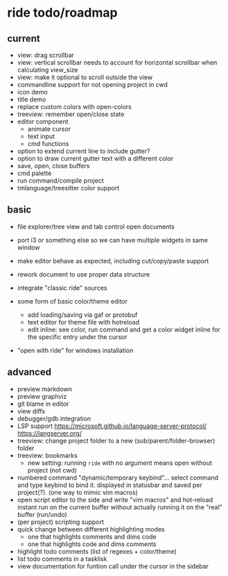 # ride todo/roadmap

## current

* view: drag scrollbar
* view: vertical scrollbar needs to account for horizontal scrollbar when calculating view_size
* view: make it optional to scroll outside the view
* commandline support for not opening project in cwd
* icon demo
* title demo
* replace custom colors with open-colors
* treeview: remember open/close state
* editor component
  - animate cursor
  - text input
  - cmd functions
* option to extend current line to include gutter?
* option to draw current gutter text with a different color
* save, open, close buffers
* cmd palette
* run command/compile project
* tmlanguage/treesitter color support

## basic
* file explorer/tree view and tab control open documents
* port i3 or something else so we can have multiple widgets in same window

* make editor behave as expected, including cut/copy/paste support
* rework document to use proper data structure
* integrate "classic ride" sources
* some form of basic color/theme editor
  - add loading/saving via gaf or protobuf
  - text editor for theme file with hotreload
  - edit inline: see color, run command and get a color widget inline for the specific entry under the cursor
* "open with ride" for windows installation

## advanced
* preview markdown
* preview graphviz
* git blame in editor
* view diffs
* debugger/gdb integration
* LSP support https://microsoft.github.io/language-server-protocol/ https://langserver.org/
* treeview: change project folder to a new (sub/parent/folder-browser) folder
* treeview: bookmarks
  - new setting: running `ride` with no argument means open without project (not cwd)
* numbered command "dynamic/temporary keybind"... select command and type keybind to bind it. displayed in statusbar and saved per project(?). (one way to mimic vim macros)
* open script editor to the side and write "vim macros" and hot-reload instant run on the current buffer without actually running it on the "real" buffer (run/undo)
* (per project) scripting support
* quick change between different highlighting modes
  - one that highlights comments and dims code
  - one that highlights code and dims comments
* highlight todo comments (list of regexes + color/theme)
* list todo comments in a tasklisk
* view documentation for funtion call under the cursor in the sidebar
